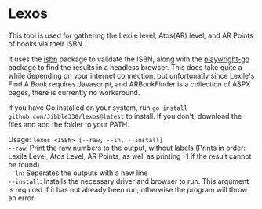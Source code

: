 # Lexos

This tool is used for gathering the Lexile level, Atos(AR) level, and AR Points of books via their ISBN.

It uses the [isbn](https://github.com/moraes/isbn) package to validate the ISBN, along with the [playwright-go](https://github.com/playwright-community/playwright-go) package to find the results in a headless browser. 
This does take quite a while depending on your internet connection, but unfortunatly since Lexile's Find A Book requires Javascript, and ARBookFinder is a collection of ASPX pages, there is currently no workaround.

If you have Go installed on your system, run ```go install github.com/Jibble330/lexos@latest``` to install.
If you don't, download the files and add the folder to your PATH.

Usage: ```lexos <ISBN> [--raw, --ln, --install]``` <br/>
```--raw```: Print the raw numbers to the output, without labels (Prints in order: Lexile Level, Atos Level, AR Points, as well as printing -1 if the result cannot be found) <br/>
```--ln```: Seperates the outputs with a new line <br/>
```--install```: Installs the necessary driver and browser to run. This argument is required if it has not already been run, otherwise the program will throw an error.
